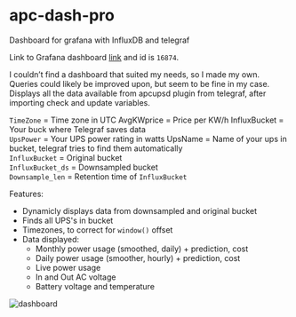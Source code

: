 # apc-dash-pro
Dashboard for grafana with InfluxDB and telegraf  

Link to Grafana dashboard [link](https://grafana.com/grafana/dashboards/16874-apc-ups-dashboard/) and id is `16874`.  

I couldn’t find a dashboard that suited my needs, so I made my own. Queries could likely be improved upon, but seem to be fine in my case.  
Displays all the data available from apcupsd plugin from telegraf, after importing check and update variables.  

`TimeZone` = Time zone in UTC AvgKWprice = Price per KW/h InfluxBucket = Your buck where Telegraf saves data  
`UpsPower` = Your UPS power rating in watts UpsName = Name of your ups in bucket, telegraf tries to find them automatically  
`InfluxBucket` = Original bucket  
`InfluxBucket_ds` = Downsampled bucket  
`Downsample_len` = Retention time of `InfluxBucket`  

Features:
- Dynamicly displays data from downsampled and original bucket
- Finds all UPS's in bucket
- Timezones, to correct for `window()` offset
- Data displayed:
  - Monthly power usage (smoothed, daily) + prediction, cost
  - Daily power usage (smoother, hourly) + prediction, cost
  - Live power usage
  - In and Out AC voltage
  - Battery voltage and temperature
  
![dashboard](https://user-images.githubusercontent.com/46740316/189110231-281c23db-9336-480c-a404-2dd08abde956.png)
